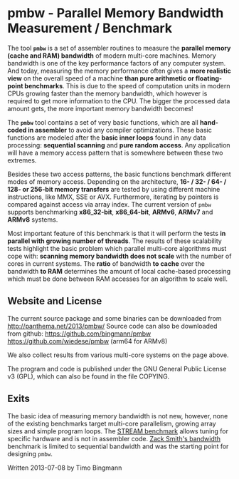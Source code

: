 # pmbw - Parallel Memory Bandwidth Measurement / Benchmark

The tool **`pmbw`** is a set of assembler routines to measure the **parallel
memory (cache and RAM) bandwidth** of modern multi-core machines. Memory
bandwidth is one of the key performance factors of any computer system. And
today, measuring the memory performance often gives a **more realistic view**
on the overall speed of a machine **than pure arithmetic or floating-point
benchmarks**. This is due to the speed of computation units in modern CPUs
growing faster than the memory bandwidth, which however is required to get more
information to the CPU. The bigger the processed data amount gets, the more
important memory bandwidth becomes!

The **`pmbw`** tool contains a set of very basic functions, which are all
**hand-coded in assembler** to avoid any compiler optimizations. These basic
functions are modeled after the **basic inner loops** found in any data
processing: **sequential scanning** and **pure random access**. Any application
will have a memory access pattern that is somewhere between these two extremes.

Besides these two access patterns, the basic functions benchmark different
modes of memory access. Depending on the architecture, **16- / 32- / 64- / 128-
or 256-bit memory transfers** are tested by using different machine
instructions, like MMX, SSE or AVX. Furthermore, iterating by pointers is
compared against access via array index. The current version of `pmbw` supports
benchmarking **x86_32-bit**, **x86_64-bit**, **ARMv6**, **ARMv7** and
**ARMv8** systems.

Most important feature of this benchmark is that it will perform the tests **in
parallel with growing number of threads**. The results of these scalability
tests highlight the basic problem which parallel multi-core algorithms must
cope with: **scanning memory bandwidth does not scale** with the number of
cores in current systems. The **ratio** of bandwidth **to cache** over the
bandwidth **to RAM** determines the amount of local cache-based processing
which must be done between RAM accesses for an algorithm to scale well.

## Website and License

The current source package and some binaries can be downloaded from
http://panthema.net/2013/pmbw/
Source code can also be downloaded from github:
https://github.com/bingmann/pmbw
https://github.com/wiedese/pmbw (arm64 for ARMv8)

We also collect results from various multi-core systems on the page above.

The program and code is published under the GNU General Public License v3
(GPL), which can also be found in the file COPYING.

## Exits

The basic idea of measuring memory bandwidth is not new, however, none of the
existing benchmarks target multi-core parallelism, growing array sizes and
simple program loops. The [STREAM benchmark](http://www.streambench.org/)
allows tuning for specific hardware and is not in assembler
code. [Zack Smith's bandwidth](http://zsmith.co/bandwidth.html) benchmark is
limited to sequential bandwidth and was the starting point for designing
`pmbw`.

Written 2013-07-08 by Timo Bingmann
